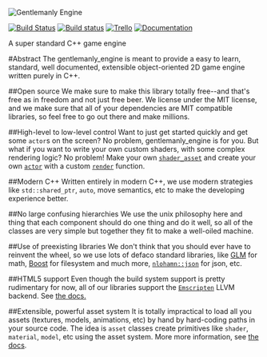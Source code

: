 
![Gentlemanly Engine](logo.png)

[![Build Status](https://travis-ci.org/gentlemans/gentlemanly_engine.svg?branch=master)](https://travis-ci.org/gentlemans/gentlemanly-engine) [![Build status](https://ci.appveyor.com/api/projects/status/mhru5cnay31dx9k2?svg=true)](https://ci.appveyor.com/project/GuapoTaco/gentlemanly-engine-pbbow)
 [![Trello](https://img.shields.io/badge/trello-online-green.svg)](https://trello.com/b/PyLZzMbi/gentlemanly-engine) [ ![Documentation](https://img.shields.io/badge/documentation-online-green.svg)](doc/README.md) 

A super standard C++ game engine

#Abstract
The gentlemanly_engine is meant to provide a easy to learn, standard, well documented, extensible object-oriented 2D game engine written purely in C++.

##Open source
We make sure to make this library totally free--and that's free as in freedom and not just free beer. We license under the MIT license, and we make sure that all of your dependencies are MIT compatible libraries, so feel free to go out there and make millions.

##High-level to low-level control
Want to just get started quickly and get some `actor`s on the screen? No problem, gentlemanly_engine is for you. But what if you want to write your own custom shaders, with some complex rendering logic? No problem! Make your own [`shader_asset`](https://gentlemans.github.io/gentlemanly_engine/classge_1_1shader__asset.html) and create your own [`actor`](https://gentlemans.github.io/gentlemanly_engine/classge_1_1actor.html) with a custom [`render`](https://gentlemans.github.io/gentlemanly_engine/classge_1_1actor.html#acfbb095d71e6348c57cc56d121a1b643) function. 

##Modern C++
Written entirely in modern C++, we use modern strategies like `std::shared_ptr`, `auto`, move semantics, etc to make the developing experience better.

##No large confusing hierarchies
We use the unix philosophy here and thing that each component should do one thing and do it well, so all of the classes are very simple but together they fit to make a well-oiled machine.

##Use of preexisting libraries
We don't think that you should ever have to reinvent the wheel, so we use lots of defaco standard libraries, like [GLM](https://github.com/g-truc/glm) for math, [Boost](http://www.boost.org) for filesystem and much more, [`nlohamn::json`](https://github.com/nlohmann/json) for json, etc.

##HTML5 support
Even though the build system support is pretty rudimentary for now, all of our libraries support the [`Emscripten`](https://kripken.github.io/emscripten-site/#) LLVM backend. See [the docs.](doc/COMPILING_WITH_EMSCRIPTEN.md)

##Extensible, powerful asset system
It is totally impractical to load all you assets (textures, models, animations, etc) by hand by hard-coding paths in your source code. The idea is `asset` classes create primitives like `shader`, `material`, `model`, etc using the asset system. More more information, see [the docs](doc/tutorial/asset.md). 
